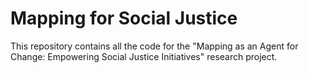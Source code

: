 # Mapping for Social Justice

This repository contains all the code for the "Mapping as an Agent for Change: Empowering Social Justice Initiatives" research project.